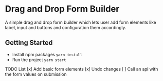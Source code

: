 # Drag and Drop Form Builder
A simple drag and drop form builder which lets user add form elements like label, input and buttons and configuration them accordingly.

## Getting Started

- Install npm packages ```yarn install```
- Run the project ```yarn start```


TODO List
[x] Add basic form elements
[x] Undo changes
[ ] Call an api with the form values on submission 
